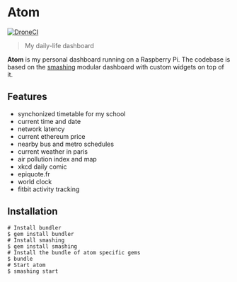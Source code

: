 # Atom

[![DroneCI](https://drone.obyn.io/api/badges/obynio/atom/status.svg)](https://drone.obyn.io/obynio/atom)

> My daily-life dashboard

**Atom** is my personal dashboard running on a Raspberry Pi. The codebase is based on the [smashing](https://github.com/Smashing/smashing) modular dashboard with custom widgets on top of it.

## Features

* synchonized timetable for my school
* current time and date
* network latency
* current ethereum price
* nearby bus and metro schedules
* current weather in paris
* air pollution index and map
* xkcd daily comic
* epiquote.fr
* world clock
* fitbit activity tracking

## Installation

```
# Install bundler
$ gem install bundler
# Install smashing
$ gem install smashing
# Install the bundle of atom specific gems
$ bundle
# Start atom
$ smashing start
```

